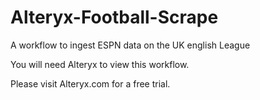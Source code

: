 # Alteryx-Football-Scrape
A workflow to ingest ESPN data on the UK english League

You will need Alteryx to view this workflow.

Please visit Alteryx.com for a free trial.
